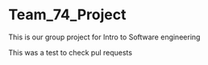 # Team_74_Project
This is our group project for Intro to Software engineering

This was a test to check pul requests
